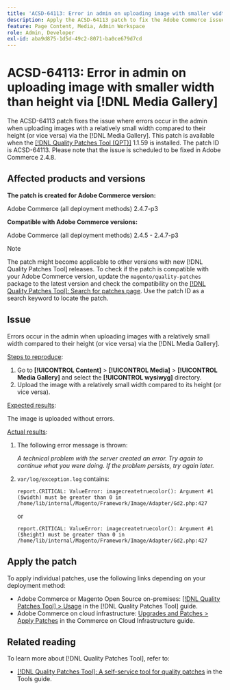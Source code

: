 ```yaml
---
title: 'ACSD-64113: Error in admin on uploading image with smaller width than height via [!DNL Media Gallery]'
description: Apply the ACSD-64113 patch to fix the Adobe Commerce issue where errors occur in the admin when uploading images with a relatively small width compared to their height (or vice versa) via the [!DNL Media Gallery].
feature: Page Content, Media, Admin Workspace
role: Admin, Developer
exl-id: aba9d875-1d5d-49c2-8071-ba0ce679d7cd
---
```

# ACSD-64113: Error in admin on uploading image with smaller width than height via [!DNL Media Gallery]

The ACSD-64113 patch fixes the issue where errors occur in the admin when uploading images with a relatively small width compared to their height (or vice versa) via the [!DNL Media Gallery]. This patch is available when the [[!DNL Quality Patches Tool (QPT)]](/help/tools/quality-patches-tool/quality-patches-tool-to-self-serve-quality-patches.md) 1.1.59 is installed. The patch ID is ACSD-64113. Please note that the issue is scheduled to be fixed in Adobe Commerce 2.4.8.

## Affected products and versions

**The patch is created for Adobe Commerce version:**

Adobe Commerce (all deployment methods)  2.4.7-p3

**Compatible with Adobe Commerce versions:**

Adobe Commerce (all deployment methods) 2.4.5 - 2.4.7-p3

>[!NOTE]
>
>The patch might become applicable to other versions with new [!DNL Quality Patches Tool] releases. To check if the patch is compatible with your Adobe Commerce version, update the `magento/quality-patches` package to the latest version and check the compatibility on the [[!DNL Quality Patches Tool]: Search for patches page](https://experienceleague.adobe.com/tools/commerce-quality-patches/index.html). Use the patch ID as a search keyword to locate the patch.

## Issue

Errors occur in the admin when uploading images with a relatively small width compared to their height (or vice versa) via the [!DNL Media Gallery].

<u>Steps to reproduce</u>:

1. Go to **[!UICONTROL Content]** > **[!UICONTROL Media]** > **[!UICONTROL Media Gallery]** and select the **[!UICONTROL wysiwyg]** directory.
1. Upload the image with a relatively small width compared to its height (or vice versa).

<u>Expected results</u>:

The image is uploaded without errors.

<u>Actual results</u>:

1. The following error message is thrown:

    *A technical problem with the server created an error. Try again to continue what you were doing. If the problem persists, try again later.*
1. `var/log/exception.log` contains:

    ```
    report.CRITICAL: ValueError: imagecreatetruecolor(): Argument #1 ($width) must be greater than 0 in /home/lib/internal/Magento/Framework/Image/Adapter/Gd2.php:427
    ```

    or

    ```
    report.CRITICAL: ValueError: imagecreatetruecolor(): Argument #1 ($height) must be greater than 0 in /home/lib/internal/Magento/Framework/Image/Adapter/Gd2.php:427
    ```

## Apply the patch

To apply individual patches, use the following links depending on your deployment method:

* Adobe Commerce or Magento Open Source on-premises: [[!DNL Quality Patches Tool] > Usage](/help/tools/quality-patches-tool/usage.md) in the [!DNL Quality Patches Tool] guide.
* Adobe Commerce on cloud infrastructure: [Upgrades and Patches > Apply Patches](https://experienceleague.adobe.com/docs/commerce-cloud-service/user-guide/develop/upgrade/apply-patches.html) in the Commerce on Cloud Infrastructure guide.


## Related reading

To learn more about [!DNL Quality Patches Tool], refer to:

* [[!DNL Quality Patches Tool]: A self-service tool for quality patches](/help/tools/quality-patches-tool/quality-patches-tool-to-self-serve-quality-patches.md) in the Tools guide.
